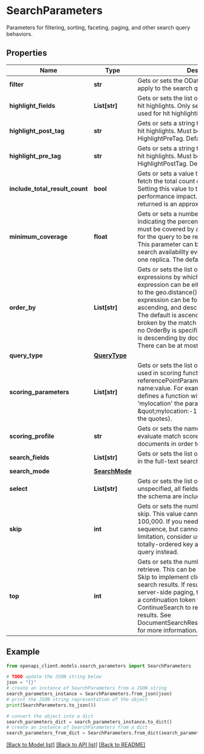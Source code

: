 # SearchParameters

Parameters for filtering, sorting, faceting, paging, and other search query behaviors.

## Properties

Name | Type | Description | Notes
------------ | ------------- | ------------- | -------------
**filter** | **str** | Gets or sets the OData $filter expression to apply to the search query. | [optional] 
**highlight_fields** | **List[str]** | Gets or sets the list of field names to use for hit highlights. Only searchable fields can be used for hit highlighting. | [optional] 
**highlight_post_tag** | **str** | Gets or sets a string tag that is appended to hit highlights. Must be set with HighlightPreTag. Default is &amp;lt;/em&amp;gt;. | [optional] 
**highlight_pre_tag** | **str** | Gets or sets a string tag that is prepended to hit highlights. Must be set with HighlightPostTag. Default is &amp;lt;em&amp;gt;. | [optional] 
**include_total_result_count** | **bool** | Gets or sets a value that specifies whether to fetch the total count of results. Default is false. Setting this value to true may have a performance impact. Note that the count returned is an approximation. | [optional] 
**minimum_coverage** | **float** | Gets or sets a number between 0 and 100 indicating the percentage of the index that must be covered by a search query in order for the query to be reported as a success. This parameter can be useful for ensuring search availability even for services with only one replica. The default is 100. | [optional] 
**order_by** | **List[str]** | Gets or sets the list of OData $orderby expressions by which to sort the results. Each expression can be either a field name or a call to the geo.distance() function. Each expression can be followed by asc to indicate ascending, and desc to indicate descending. The default is ascending order. Ties will be broken by the match scores of documents. If no OrderBy is specified, the default sort order is descending by document match score. There can be at most 32 Orderby clauses. | [optional] 
**query_type** | [**QueryType**](QueryType.md) |  | [optional] 
**scoring_parameters** | **List[str]** | Gets or sets the list of parameter values to be used in scoring functions (for example, referencePointParameter) using the format name:value. For example, if the scoring profile defines a function with a parameter called &#39;mylocation&#39; the parameter string would be \&quot;mylocation:-122.2,44.8\&quot;(without the quotes). | [optional] 
**scoring_profile** | **str** | Gets or sets the name of a scoring profile to evaluate match scores for matching documents in order to sort the results. | [optional] 
**search_fields** | **List[str]** | Gets or sets the list of field names to include in the full-text search. | [optional] 
**search_mode** | [**SearchMode**](SearchMode.md) |  | [optional] 
**select** | **List[str]** | Gets or sets the list of fields to retrieve. If unspecified, all fields marked as retrievable in the schema are included. | [optional] 
**skip** | **int** | Gets or sets the number of search results to skip. This value cannot be greater than 100,000. If you need to scan documents in sequence, but cannot use Skip due to this limitation, consider using OrderBy on a totally-ordered key and Filter with a range query instead. | [optional] 
**top** | **int** | Gets or sets the number of search results to retrieve. This can be used in conjunction with Skip to implement client-side paging of search results. If results are truncated due to server-side paging, the response will include a continuation token that can be passed to ContinueSearch to retrieve the next page of results. See DocumentSearchResponse.ContinuationToken for more information. | [optional] 

## Example

```python
from openapi_client.models.search_parameters import SearchParameters

# TODO update the JSON string below
json = "{}"
# create an instance of SearchParameters from a JSON string
search_parameters_instance = SearchParameters.from_json(json)
# print the JSON string representation of the object
print(SearchParameters.to_json())

# convert the object into a dict
search_parameters_dict = search_parameters_instance.to_dict()
# create an instance of SearchParameters from a dict
search_parameters_from_dict = SearchParameters.from_dict(search_parameters_dict)
```
[[Back to Model list]](../README.md#documentation-for-models) [[Back to API list]](../README.md#documentation-for-api-endpoints) [[Back to README]](../README.md)


